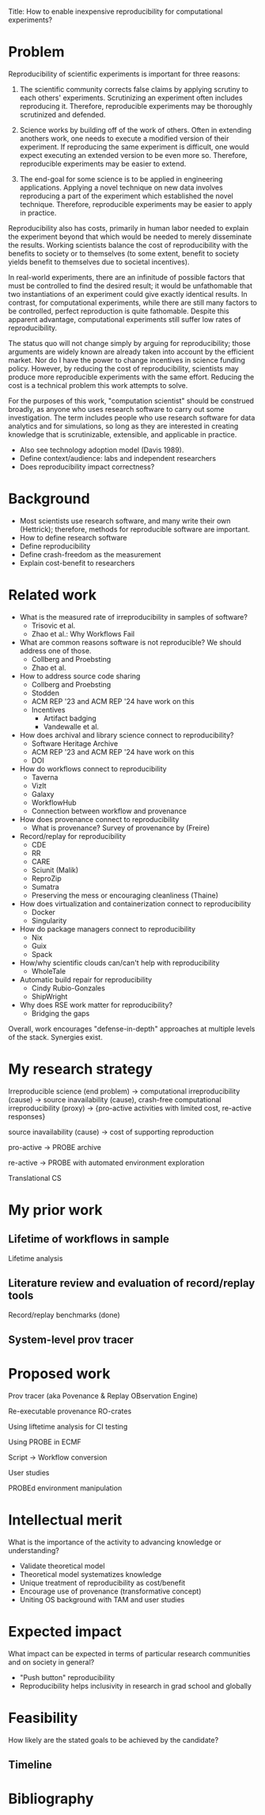 Title: How to enable inexpensive reproducibility for computational experiments?

# Problem

Reproducibility of scientific experiments is important for three reasons:

1. The scientific community corrects false claims by applying scrutiny to each others' experiments.
   Scrutinizing an experiment often includes reproducing it.
   Therefore, reproducible experiments may be thoroughly scrutinized and defended.

2. Science works by building off of the work of others.
   Often in extending anothers work, one needs to execute a modified version of their experiment.
   If reproducing the same experiment is difficult, one would expect executing an extended version to be even more so.
   Therefore, reproducible experiments may be easier to extend.

3. The end-goal for some science is to be applied in engineering applications.
   Applying a novel technique on new data involves reproducing a part of the experiment which established the novel technique.
   Therefore, reproducible experiments may be easier to apply in practice.

Reproducibility also has costs, primarily in human labor needed to explain the experiment beyond that which would be needed to merely disseminate the results.
Working scientists balance the cost of reproducibility with the benefits to society or to themselves (to some extent, benefit to society yields benefit to themselves due to societal incentives).

In real-world experiments, there are an infinitude of possible factors that must be controlled to find the desired result; it would be unfathomable that two instantiations of an experiment could give exactly identical results.
In contrast, for computational experiments, while there are still many factors to be controlled, perfect reproduction is quite fathomable.
Despite this apparent advantage, computational experiments still suffer low rates of reproducibility.

The status quo will not change simply by arguing for reproducibility; those arguments are widely known are already taken into account by the efficient market.
Nor do I have the power to change incentives in science funding policy.
However, by reducing the cost of reproducibility, scientists may produce more reproducible experiments with the same effort.
Reducing the cost is a technical problem this work attempts to solve.

For the purposes of this work, "computation scientist" should be construed broadly, as anyone who uses research software to carry out some investigation.
The term includes people who use research software for data analytics and for simulations, so long as they are interested in creating knowledge that is scrutinizable, extensible, and applicable in practice.

- Also see technology adoption model (Davis 1989).
- Define context/audience: labs and independent researchers
- Does reproducibility impact correctness?

# Background

- Most scientists use research software, and many write their own (Hettrick); therefore, methods for reproducible software are important.
- How to define research software
- Define reproducibility
- Define crash-freedom as the measurement
- Explain cost-benefit to researchers

# Related work

- What is the measured rate of irreproducibility in samples of software?
  - Trisovic et al.
  - Zhao et al.: Why Workflows Fail
- What are common reasons software is not reproducible? We should address one of those.
  - Collberg and Proebsting
  - Zhao et al.
- How to address source code sharing
  - Collberg and Proebsting
  - Stodden
  - ACM REP '23 and ACM REP '24 have work on this
  - Incentives
    - Artifact badging
    - Vandewalle et al.
- How does archival and library science connect to reproducibility?
  - Software Heritage Archive
  - ACM REP '23 and ACM REP '24 have work on this
  - DOI
- How do workflows connect to reproducibility
  - Taverna
  - VizIt
  - Galaxy
  - WorkflowHub
  - Connection between workflow and provenance
- How does provenance connect to reproducibility
  - What is provenance? Survey of provenance by (Freire)
- Record/replay for reproducibility
  - CDE
  - RR
  - CARE
  - Sciunit (Malik)
  - ReproZip
  - Sumatra
  - Preserving the mess or encouraging cleanliness (Thaine)
- How does virtualization and containerization connect to reproducibility
  - Docker
  - Singularity
- How do package managers connect to reproducibility
  - Nix
  - Guix
  - Spack
- How/why scientific clouds can/can't help with reproducibility
  - WholeTale
- Automatic build repair for reproducibility
  - Cindy Rubio-Gonzales
  - ShipWright
- Why does RSE work matter for reproducibility?
  - Bridging the gaps

Overall, work encourages "defense-in-depth" approaches at multiple levels of the stack.
Synergies exist.

# My research strategy

Irreproducible science (end problem) -> computational irreproducibility (cause) -> source inavailability (cause), crash-free computational irreproducibility (proxy) -> {pro-active activities with limited cost, re-active responses}

source inavailability (cause) -> cost of supporting reproduction

pro-active -> PROBE archive

re-active -> PROBE with automated environment exploration

Translational CS

# My prior work

## Lifetime of workflows in sample

Lifetime analysis

## Literature review and evaluation of record/replay tools

Record/replay benchmarks (done)

## System-level prov tracer

# Proposed work

Prov tracer (aka Povenance & Replay OBservation Engine)

Re-executable provenance RO-crates

Using liftetime analysis for CI testing

Using PROBE in ECMF

Script -> Workflow conversion

User studies

PROBEd environment manipulation

# Intellectual merit

What is the importance of the activity to advancing knowledge or understanding?

- Validate theoretical model
- Theoretical model systematizes knowledge
- Unique treatment of reproducibility as cost/benefit
- Encourage use of provenance (transformative concept)
- Uniting OS background with TAM and user studies

# Expected impact

What impact can be expected in terms of particular research communities and on society in general?

- "Push button" reproducibility
- Reproducibility helps inclusivity in research in grad school and globally

# Feasibility

How likely are the stated goals to be achieved by the candidate?

## Timeline

# Bibliography
